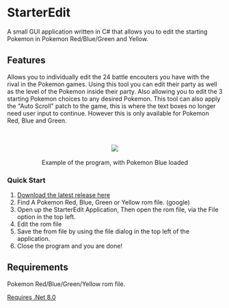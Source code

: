 # StarterEdit
A small GUI application written in C# that allows you to edit the starting Pokemon in Pokemon Red/Blue/Green and Yellow.


## Features
Allows you to individually edit the 24 battle encouters you have with the rival in the Pokemon games. Using this tool you can edit their party as well as the level of the Pokemon inside their party. Also allowing you to edit the 3 starting Pokemon choices to any desired Pokemon. This tool can also apply the "Auto Scroll" patch to the game, this is where the text boxes no longer need user input to continue. However this is only available for Pokemon Red, Blue and Green.

<p align="center">
  <br><br>
  <img src="https://i.imgur.com/aeuZGMf.gif">
  <br><br>
  Example of the program, with Pokemon Blue loaded
</p>


### Quick Start
1. [Download the latest release here](https://github.com/Dava96/StarterEdit/releases)
2. Find A Pokemon Red, Blue, Green or Yellow rom file. (google)
3. Open up the StarterEdit Application, Then open the rom file, via the File option in the top left.
4. Edit the rom file 
5. Save the from file by using the file dialog in the top left of the application.
6. Close the program and you are done!


## Requirements
Pokemon Red/Blue/Green/Yellow rom file.

[Requires .Net 8.0 ](https://dotnet.microsoft.com/en-us/download/dotnet/8.0)
